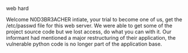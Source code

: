 web hard

Welcome N0D3BR3ACHER intiate, your trial to become one of us, get the /etc/passwd file for this web server. We were able to get some of the project source code but we lost access, do what you can with it. Our informant had mentioned a major restructuring of their application, the vulnerable python code is no longer part of the application base.
